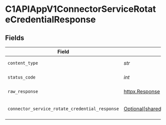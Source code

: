 # C1APIAppV1ConnectorServiceRotateCredentialResponse


## Fields

| Field                                                                                                                        | Type                                                                                                                         | Required                                                                                                                     | Description                                                                                                                  |
| ---------------------------------------------------------------------------------------------------------------------------- | ---------------------------------------------------------------------------------------------------------------------------- | ---------------------------------------------------------------------------------------------------------------------------- | ---------------------------------------------------------------------------------------------------------------------------- |
| `content_type`                                                                                                               | *str*                                                                                                                        | :heavy_check_mark:                                                                                                           | HTTP response content type for this operation                                                                                |
| `status_code`                                                                                                                | *int*                                                                                                                        | :heavy_check_mark:                                                                                                           | HTTP response status code for this operation                                                                                 |
| `raw_response`                                                                                                               | [httpx.Response](https://www.python-httpx.org/api/#response)                                                                 | :heavy_check_mark:                                                                                                           | Raw HTTP response; suitable for custom response parsing                                                                      |
| `connector_service_rotate_credential_response`                                                                               | [Optional[shared.ConnectorServiceRotateCredentialResponse]](../../models/shared/connectorservicerotatecredentialresponse.md) | :heavy_minus_sign:                                                                                                           | ConnectorServiceRotateCredentialResponse is the response returned by the rotate method.                                      |